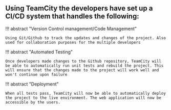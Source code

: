 ## Using TeamCity the developers have set up a CI/CD system that handles the following: 

!!! abstract "Version Control management/Code Management"

    Using Git/Github to track the updates and changes of the project. Also used for collaboration purposes for the multiple developers 

!!! abstract "Automated Testing"

    Once developers made changes to the Github repository, TeamCity will be able to automatically run unit tests and rebuild the project. This will ensure that the changes made to the project will work well and won't continue upon failure

!!! abstract "Deployment"

    When all tests pass, TeamCity will now be able to automatically deploy the project to the live environment. The web application will now be accessible by the users. 